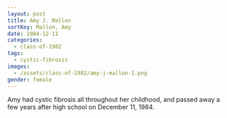 ```yaml
---
layout: post
title: Amy J. Mallon
sortKey: Mallon, Amy
date: 1984-12-11
categories:
  - class-of-1982
tags:
  - cystic-fibrosis
images:
  - /assets/class-of-1982/amy-j-mallon-1.png
gender: female
---
```

Amy had cystic fibrosis all throughout her childhood, and passed away a few years after high school on December 11, 1984.
